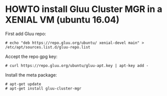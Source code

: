 

# HOWTO install Gluu Cluster MGR in a XENIAL VM (ubuntu 16.04)

First add Gluu repo:
```
# echo "deb https://repo.gluu.org/ubuntu/ xenial-devel main" > /etc/apt/sources.list.d/gluu-repo.list
```

Accept the repo gpg key:

```
# curl https://repo.gluu.org/ubuntu/gluu-apt.key | apt-key add -
```

Install the meta package:
```
# apt-get update
# apt-get install gluu-cluster-mgr
```
